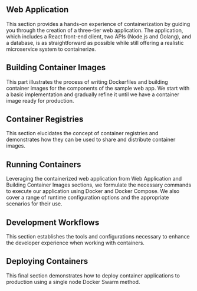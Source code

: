## Web Application
This section provides a hands-on experience of containerization by guiding you through the creation of a three-tier web application. The application, which includes a React front-end client, two APIs (Node.js and Golang), and a database, is as straightforward as possible while still offering a realistic microservice system to containerize.
  
## Building Container Images
This part illustrates the process of writing Dockerfiles and building container images for the components of the sample web app. We start with a basic implementation and gradually refine it until we have a container image ready for production.

## Container Registries
This section elucidates the concept of container registries and demonstrates how they can be used to share and distribute container images.

## Running Containers
Leveraging the containerized web application from Web Application and Building Container Images sections, we formulate the necessary commands to execute our application using Docker and Docker Compose. We also cover a range of runtime configuration options and the appropriate scenarios for their use.

## Development Workflows
This section establishes the tools and configurations necessary to enhance the developer experience when working with containers.

## Deploying Containers
This final section demonstrates how to deploy container applications to production using a single node Docker Swarm method.
